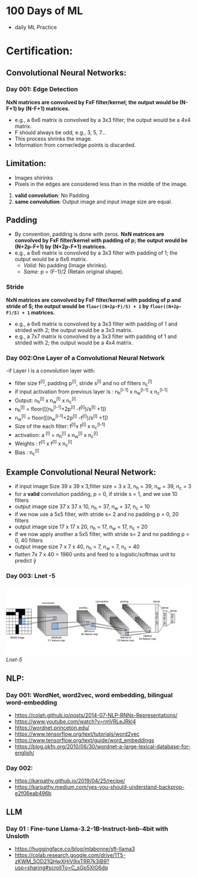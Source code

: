 # 100 Days of ML
- daily ML Practice

# Certification:

## Convolutional Neural Networks:

### Day 001: Edge Detection
**NxN matrices are convolved by FxF filter/kernel; the output would be (N-F+1) by (N-F+1) matrices.**
- e.g., a 6x6 matrix is convolved by a 3x3 filter; the output would be a 4x4 matrix.
- F should always be odd, e.g., 3, 5, 7...
- This process shrinks the image.
- Information from corner/edge points is discarded.

## Limitation:
- Images shirinks
- Pixels in the edges are considered less than in the middle of the image.

1. **valid convolution**: No Padding
2. **same convolution**: Output image and input image size are equal.
## Padding
- By convention, padding is done with zeros.
**NxN matrices are convolved by FxF filter/kernel with padding of p; the output would be (N+2p-F+1) by (N+2p-F+1) matrices.**
- e.g., a 6x6 matrix is convolved by a 3x3 filter with padding of 1; the output would be a 6x6 matrix.
  - *Valid:* No padding (Image shrinks).
  - *Same:* p = (F-1)/2 (Retain original shape).

### Stride
**NxN matrices are convolved by FxF filter/kernel with padding of p and stride of S; the output would be `floor((N+2p-F)/S) + 1` by `floor((N+2p-F)/S) + 1` matrices.**
- e.g., a 6x6 matrix is convolved by a 3x3 filter with padding of 1 and strided with 2; the output would be a 3x3 matrix.
- e.g., a 7x7 matrix is convolved by a 3x3 filter with padding of 1 and strided with 2; the output would be a 4x4 matrix.
  
### Day 002:One Layer of a Convolutional Neural Network

-if Layer l is a convolution layer with:
  - filter size f<sup>[l]</sup>, padding p<sup>[l]</sup>, stride s<sup>[l]</sup> and no of filters n<sub>c</sub><sup>[l]</sup>
  - if input activation from previous layer is : n<sub>h</sub><sup>[l-1]</sup> x n<sub>w</sub><sup>[l-1]</sup> x n<sub>c</sub><sup>[l-1]</sup>
  - Output: n<sub>h</sub><sup>[l]</sup> x n<sub>w</sub><sup>[l]</sup> x n<sub>c</sub><sup>[l]</sup>
  - n<sub>h</sub><sup>[l]</sup> = floor([(n<sub>h</sub><sup>[l-1]</sup>+2p<sup>[l]</sup> -f<sup>[l]</sup>)/s<sup>[l]</sup> +1])
  - n<sub>w</sub><sup>[l]</sup> = floor([(n<sub>w</sub><sup>[l-1]</sup>+2p<sup>[l]</sup> -f<sup>[l]</sup>)/s<sup>[l]</sup> +1])
  - Size of the each filter: f<sup>[l]</sup>x f<sup>[l]</sup> x n<sub>c</sub><sup>[l-1]</sup>
  - activation: a <sup>[l]</sup> =  n<sub>h</sub><sup>[l]</sup> x n<sub>w</sub><sup>[l]</sup> x n<sub>c</sub><sup>[l]</sup>
  - Weights : f<sup>[l]</sup> x f<sup>[l]</sup>  x n<sub>c</sub><sup>[l]</sup>
  - Bias : n<sub>c</sub><sup>[l]</sup>
  

## Example Convolutional Neural Network:
- if input image Size 39 x 39 x 3,filter size = 3 x 3, n<sub>h</sub> = 39, n<sub>w</sub> = 39, n<sub>c</sub> = 3
- for a **valid** convolution padding, p = 0, if stride s = 1, and we use 10 filters
- output image size 37 x 37 x 10,  n<sub>h</sub> = 37, n<sub>w</sub> = 37, n<sub>c</sub> = 10
- if we now use a 5x5 filter, with stride s= 2 and no padding p = 0, 20 filters
- output image size 17 x 17 x 20,  n<sub>h</sub> = 17, n<sub>w</sub> = 17, n<sub>c</sub> = 20
- if we now apply another a 5x5 filter, with stride s= 2 and no padding p = 0, 40 filters
- output image size 7 x 7 x 40,  n<sub>h</sub> = 7, n<sub>w</sub> = 7, n<sub>c</sub> = 40
-  flatten 7x 7 x 40 = 1960 units and feed to a logistic/softmax unit to predict ŷ


### Day 003: Lnet -5

<p>
    <img src="./lenet.svg" alt="Lnet-5">
    <em>Lnet-5</em>
</p>


## NLP:

### Day 001: WordNet, word2vec, word embedding, bilingual word-embedding
- https://colah.github.io/posts/2014-07-NLP-RNNs-Representations/
- https://www.youtube.com/watch?v=rmVRLeJRkl4
- https://wordnet.princeton.edu/
- https://www.tensorflow.org/text/tutorials/word2vec
- https://www.tensorflow.org/text/guide/word_embeddings
- https://blog.okfn.org/2010/06/30/wordnet-a-large-lexical-database-for-english/

### Day 002:
- https://karpathy.github.io/2019/04/25/recipe/
- https://karpathy.medium.com/yes-you-should-understand-backprop-e2f06eab496b


## LLM

### Day 01 : Fine-tune Llama-3.2-1B-Instruct-bnb-4bit  with Unsloth
- https://huggingface.co/blog/mlabonne/sft-llama3
- https://colab.research.google.com/drive/1T5-zKWM_5OD21QHwXHiV9ixTRR7k3iB9?usp=sharing#scrollTo=C_sGp5XlG6dq